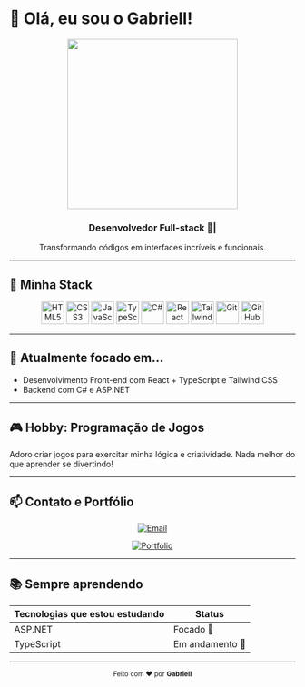 # 👋 Olá, eu sou o Gabriell!

<div align="center">
  <img src="https://media2.giphy.com/media/v1.Y2lkPTc5MGI3NjExcXR1dHpnYmw3aW1mZXp3aGV6czEyd3V4Yml1YWx0c3VpM2ppcHdvaiZlcD12MV9pbnRlcm5hbF9naWZfYnlfaWQmY3Q9Zw/iIqmM5tTjmpOB9mpbn/giphy.gif" width="300" />
  <h3>Desenvolvedor Full-stack 🚀| </h3>
  <p>Transformando códigos em interfaces incríveis e funcionais.</p>
</div>

---

## 🧰 Minha Stack

<div align="center">
  <img alt="HTML5" src="https://img.icons8.com/color/48/000000/html-5.png" width="40" height="40" />
  <img alt="CSS3" src="https://img.icons8.com/color/48/000000/css3.png" width="40" height="40" />
  <img alt="JavaScript" src="https://img.icons8.com/color/48/000000/javascript.png" width="40" height="40" />
  <img alt="TypeScript" src="https://img.icons8.com/color/48/000000/typescript.png" width="40" height="40" />
  <img alt="C#" src="https://img.icons8.com/color/48/000000/c-sharp-logo.png" width="40" height="40" />
  <img alt="React" src="https://img.icons8.com/color/48/000000/react-native.png" width="40" height="40" />
  <img alt="Tailwind CSS" src="https://img.icons8.com/color/48/000000/tailwind_css.png" width="40" height="40" />
  <img alt="Git" src="https://img.icons8.com/color/48/000000/git.png" width="40" height="40" />
  <img alt="GitHub" src="https://img.icons8.com/material-rounded/48/000000/github.png" width="40" height="40" />
</div>

---

## 🚀 Atualmente focado em...

- Desenvolvimento Front-end com React + TypeScript e Tailwind CSS
- Backend com C# e ASP.NET

---

## 🎮 Hobby: Programação de Jogos

Adoro criar jogos para exercitar minha lógica e criatividade. Nada melhor do que aprender se divertindo!

---

## 📫 Contato e Portfólio

<div align="center">
  <a href="mailto:gabrirossolon@gmail.com" target="_blank" rel="noopener noreferrer">
    <img src="https://img.shields.io/badge/-gabrirossolon@gmail.com-D14836?style=for-the-badge&logo=gmail&logoColor=white" alt="Email"/>
  </a>
  <p></p>
  <a href="https://portfolio-2025-cyan-eight.vercel.app" target="_blank" rel="noopener noreferrer">
    <img src="https://img.shields.io/badge/-Portfólio-4CAF50?style=for-the-badge&logo=dev.to&logoColor=white" alt="Portfólio"/>
  </a>
</div>

---

## 📚 Sempre aprendendo

| Tecnologias que estou estudando | Status      |
|------------------------------|-------------|
| ASP.NET                      | Focado 🎯 |
| TypeScript                      | Em andamento 🚧 |

---

<div align="center">
  <sub>Feito com ❤️ por <b>Gabriell</b></sub>
</div>
